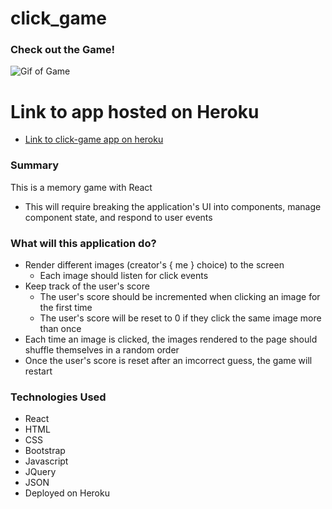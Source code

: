 # click_game
### Check out the Game!
![Gif of Game](https://media.giphy.com/media/2ysoov1oiepCiq9rz0/giphy.gif)

# Link to app hosted on Heroku
- [Link to click-game app on heroku](https://afternoon-gorge-13980.herokuapp.com)

### Summary
This is a memory game with React
- This will require breaking the application's UI into components, manage component state, and respond to user events

### What will this application do?
- Render different images (creator's { me } choice) to the screen
  - Each image should listen for click events
- Keep track of the user's score
  - The user's score should be incremented when clicking an image for the first time
  - The user's score will be reset to 0 if they click the same image more than once
- Each time an image is clicked, the images rendered to the page should shuffle themselves in a random order
- Once the user's score is reset after an imcorrect guess, the game will restart

### Technologies Used
- React
- HTML 
- CSS
- Bootstrap
- Javascript
- JQuery
- JSON
- Deployed on Heroku
